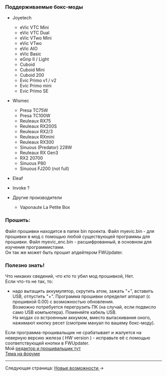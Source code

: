 ### Поддерживаемые бокс-моды

* Joyetech
  * eVic VTC Mini
  * eVic VTC Dual
  * eVic VTwo Mini
  * eVic VTwo
  * eVic AIO
  * eVic Basic
  * eGrip II / Light
  * Cuboid
  * Cuboid Mini
  * Cuboid 200
  * Evic Primo v1 / v2
  * Evic Primo mini
  * Evic Primo SE

* Wismec
  * Presa TC75W
  * Presa TC100W
  * Reuleaux RX75
  * Reuleaux RX200S
  * Reuleaux RX2/3
  * Reuleaux RXmini
  * Reuleaux RX300
  * Sinuous (Predator) 228W
  * Reuleaux RX Gen3
  * RX2 20700
  * Sinuous P80
  * Sinuous FJ200 (not full)

 * Eleaf
  * Invoke ?

* Другие производители
  * Vaponaute La Petite Box
  
### Прошить:

Файл прошивки находится в папке bin проекта.
Файл myevic.bin - для прошивки в мод с помощью любой существующей программы для прошивки.
Файл myevic_enc.bin - расшифрованный, в основном для изучения программистами.  
Он так же может быть прошит апдейтером FWUpdater.

### Полезно знать!

 Что никаких сведений, что кто то убил мод прошивкой, Нет.  
Если что-то не так, то:  
- надо вытащить аккумулятор, скрутить атом, зажать "+", вставить USB, отпустить "+".
Программа прошивки определит аппарат (с прошивкой 0.00) с возможностью обновления.  
Возможно потребуется перегрузить ПК (на случай, если подвисло само USB компьютера).
Поменяйте кабель USB.  
На модах со встроенным аккумом, вместо вытаскивания оного, нажимают кнопку ресет (смотрим мануал по вашему бокс-моду).

Если программа-прошивальщик не срабатывает и жалуется на неверную версию железа ( HW version ) - исправьте её с помощью соответствующей кнопки в FWUpdater.  
Мой [редактор и прошивальщик тут]( https://www.dropbox.com/s/qbymcwthnahmles/VTCFont.rar?dl=1)  
[Тема на форуме](http://www.ecigtalk.ru/forum/f16/t101158.html)

-----

Следующая страница: [Новые возможности ](behaviourchanges_ru.md)→
